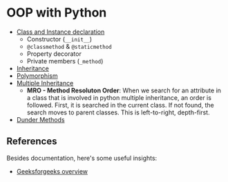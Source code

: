 # OOP with Python

* [Class and Instance declaration](./class.py)
  * Constructor (`__init__`)
  * `@classmethod` & `@staticmethod`
  * Property decorator
  * Private members (`_method`)
* [Inheritance](./inheritance.py)
* [Polymorphism](./polymorphism.py)
* [Multiple Inheritance](./multiinheritance.py)
  * __MRO - Method Resoluton Order__: When we search for an attribute in a class that is involved in python multiple inheritance, an order is followed. First, it is searched in the current class. If not found, the search moves to parent classes. This is left-to-right, depth-first.
* [Dunder Methods](https://docs.python.org/3/reference/datamodel.html#special-method-names)

## References

Besides documentation, here's some useful insights:

* [Geeksforgeeks overview](https://www.geeksforgeeks.org/dunder-magic-methods-python/)
